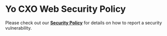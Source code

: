 # Yo CXO Web Security Policy

Please check out our [**Security Policy**](../../SECURITY.md) for details on how to report a security vulnerability.
